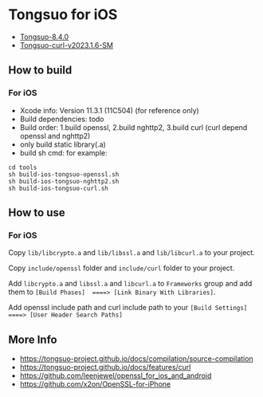 # Tongsuo for iOS

- [Tongsuo-8.4.0](https://github.com/Tongsuo-Project/Tongsuo/releases/tag/8.4.0)
- [Tongsuo-curl-v2023.1.6-SM](https://github.com/Tongsuo-Project/curl/releases/tag/v2023.1.6-SM)

## How to build

### For iOS

- Xcode info: Version 11.3.1 (11C504) (for reference only)
- Build dependencies: todo
- Build order: 1.build openssl, 2.build nghttp2, 3.build curl (curl depend openssl and nghttp2)
- only build static library(.a)
- build sh cmd: for example:

```shell
cd tools
sh build-ios-tongsuo-openssl.sh
sh build-ios-tongsuo-nghttp2.sh
sh build-ios-tongsuo-curl.sh
```

## How to use

### For iOS

Copy `lib/libcrypto.a` and `lib/libssl.a` and `lib/libcurl.a` to your project.

Copy `include/openssl` folder and `include/curl` folder to your project.

Add `libcrypto.a` and `libssl.a` and `libcurl.a` to `Frameworks` group and add them to `[Build Phases]  ====> [Link Binary With Libraries]`.

Add openssl include path and curl include path to your `[Build Settings] ====> [User Header Search Paths]`

## More Info

- https://tongsuo-project.github.io/docs/compilation/source-compilation
- https://tongsuo-project.github.io/docs/features/curl
- https://github.com/leenjewel/openssl_for_ios_and_android
- https://github.com/x2on/OpenSSL-for-iPhone